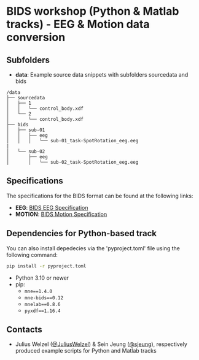 # BIDS workshop (Python & Matlab tracks) - EEG & Motion data conversion

## Subfolders

- **data**: Example source data snippets with subfolders sourcedata and bids

```
/data
├── sourcedata
│   ├── 1
│   │   └── control_body.xdf
│   └── 2
│       └── control_body.xdf
├── bids
│   ├── sub-01
│   │   ├── eeg
│   │   │   └── sub-01_task-SpotRotation_eeg.eeg
|
│   └── sub-02
│       ├── eeg
│       │   └── sub-02_task-SpotRotation_eeg.eeg

```
## Specifications

The specifications for the BIDS format can be found at the following links:
- **EEG**: [BIDS EEG Specification](https://bids-specification.readthedocs.io/en/stable/modality-specific-files/electroencephalography.html)
- **MOTION**: [BIDS Motion Specification](https://bids-specification.readthedocs.io/en/stable/modality-specific-files/motion.html)


## Dependencies for Python-based track
You can also install depedecies via the 'pyproject.toml' file using the following command:
```bash
pip install -r pyproject.toml
```

- Python 3.10 or newer
- pip:
	- `mne==1.4.0`
	- `mne-bids==0.12`
	- `mnelab==0.8.6`
	- `pyxdf==1.16.4`



## Contacts

- Julius Welzel ([@JuliusWelzel](https://github.com/JuliusWelzel)) & Sein Jeung ([@sjeung](https://github.com/sjeung)), respectively produced example scripts for Python and Matlab tracks
